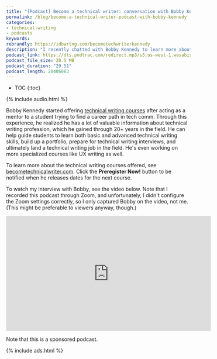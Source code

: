 ```yaml
---
title: "[Podcast] Become a technical writer: conversation with Bobby Kennedy about the technical writing courses he offers"
permalink: /blog/become-a-technical-writer-podcast-with-bobby-kennedy
categories:
- technical-writing
- podcasts
keywords:
rebrandly: https://idbwrtng.com/becometechwriterkennedy
description: "I recently chatted with Bobby Kennedy to learn more about the technical writing courses he's offering at <a href='https://becometechnicalwriter.com'>becometechnicalwriter.com</a>. In this podcast, he shares a bit about why he started offering technical writing courses, some of the activities and strategies in the courses, and the outcomes so far."
podcast_link: https://dts.podtrac.com/redirect.mp3/s3.us-west-1.wasabisys.com/idbwmedia.com/podcasts/becometechwriterkennedy.mp3
podcast_file_size: 20.5 MB
podcast_duration: "29.51"
podcast_length: 20486083
---
```


* TOC
{:toc}

{% include audio.html %}

Bobby Kennedy started offering [technical writing courses](https://becometechnicalwriter.com/) after acting as a mentor to a student trying to find a career path in tech comm. Through this experience, he realized  he has a lot of valuable information about technical writing profession, which he gained through 20+ years in the field. He can help guide students to learn both basic and advanced technical writing skills, build up a portfolio, prepare for technical writing interviews, and ultimately land a technical writing job in the field. He's even working on more specialized courses like UX writing as well.

To learn more about the technical writing courses offered, see [becometechnicalwriter.com](https://becometechnicalwriter.com/). Click the **Preregister Now!** button to be notified when he releases dates for the next course.

To watch my interview with Bobby, see the video below. Note that I recorded this podcast through Zoom, and unfortunately, I didn't configure the Zoom settings correctly, so I only captured Bobby on the video, not me. (This might be preferable to viewers anyway, though.)

<iframe width="560" height="315" src="https://www.youtube.com/embed/tAqP-8M-ROI" title="YouTube video player" frameborder="0" allow="accelerometer; autoplay; clipboard-write; encrypted-media; gyroscope; picture-in-picture" allowfullscreen></iframe>

Note that this is a sponsored podcast.

{% include ads.html %}
